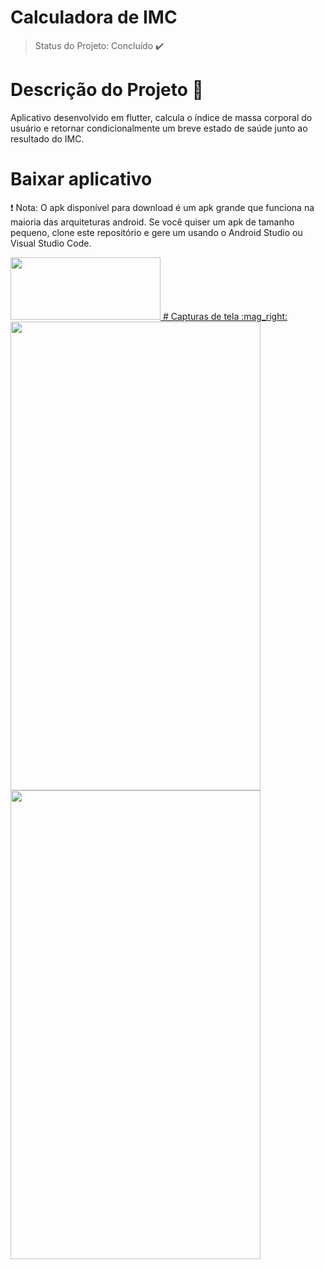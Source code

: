 # Calculadora de IMC
> Status do Projeto: Concluído :heavy_check_mark:
# Descrição do Projeto  :pencil:
Aplicativo desenvolvido em flutter,  calcula o índice de massa corporal do usuário e retornar condicionalmente um breve estado de saúde junto ao resultado do IMC.
# Baixar aplicativo 
 :exclamation: Nota: O apk disponível para download é um apk grande que funciona na maioria das arquiteturas android. Se você  quiser um apk de tamanho pequeno, clone este repositório e gere um usando o Android Studio ou Visual Studio Code.

<a href="https://github.com/monteiroricardo/CALC_IMC/blob/master/arquivos/app.apk">
<img src="https://github.com/monteiroricardo/CALC_IMC/blob/master/arquivos/apk_btn.png" width="240" height="100" />
</ a>
# Capturas de tela :mag_right: 
<img src="https://github.com/monteiroricardo/CALC_IMC/blob/master/arquivos/cap01.png " width="400" height="750" />
<img src="https://github.com/monteiroricardo/CALC_IMC/blob/master/arquivos/cap02.png " width="400" height="750" />
